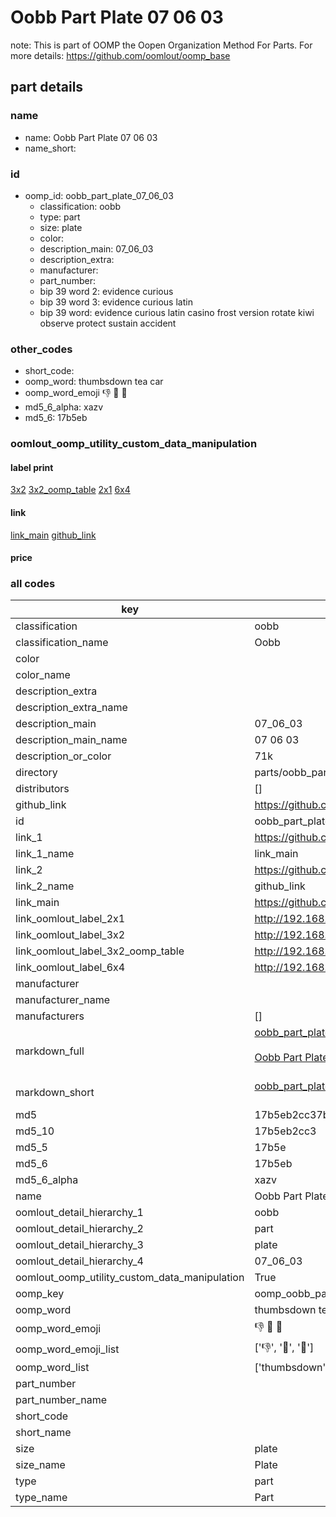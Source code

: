 # Oobb Part Plate 07 06 03  

note: This is part of OOMP the Oopen Organization Method For Parts. For more details: https://github.com/oomlout/oomp_base

##  part details





### name
* name: Oobb Part Plate 07 06 03
* name_short: 
### id
* oomp_id: oobb_part_plate_07_06_03
  * classification: oobb
  * type: part
  * size: plate
  * color: 
  * description_main: 07_06_03
  * description_extra: 
  * manufacturer: 
  * part_number: 
  * bip 39 word 2: evidence curious
  * bip 39 word 3: evidence curious latin
  * bip 39 word: evidence curious latin casino frost version rotate kiwi observe protect sustain accident

### other_codes
* short_code: 
* oomp_word: thumbsdown tea car
* oomp_word_emoji :thumbsdown: :tea: :car:
* md5_6_alpha: xazv
* md5_6: 17b5eb






### oomlout_oomp_utility_custom_data_manipulation
#### label print
[3x2](http://192.168.1.245:1112/?label=oomp%20xazv)
[3x2_oomp_table](http://192.168.1.107:1112/?label=oomp%20xazv)
[2x1](http://192.168.1.242:1112/?label=oomp%20xazv)
[6x4](http://192.168.1.55:1112/?label=oomp%20xazv)    

#### link

[link_main](https://github.com/oomlout/oomlout_oomp_current_version_messy/tree/main/parts/oobb_part_plate_07_06_03) [github_link](https://github.com/oomlout/oomlout_oomp_part_src/tree/main/parts/oobb_part_plate_07_06_03)                             

#### price







### all codes 
| key | value |  
| --- | --- |  
| classification | oobb |  
| classification_name | Oobb |  
| color |  |  
| color_name |  |  
| description_extra |  |  
| description_extra_name |  |  
| description_main | 07_06_03 |  
| description_main_name | 07 06 03 |  
| description_or_color | 71k |  
| directory | parts/oobb_part_plate_07_06_03 |  
| distributors | [] |  
| github_link | https://github.com/oomlout/oomlout_oomp_part_src/tree/main/parts/oobb_part_plate_07_06_03 |  
| id | oobb_part_plate_07_06_03 |  
| link_1 | https://github.com/oomlout/oomlout_oomp_current_version_messy/tree/main/parts/oobb_part_plate_07_06_03 |  
| link_1_name | link_main |  
| link_2 | https://github.com/oomlout/oomlout_oomp_part_src/tree/main/parts/oobb_part_plate_07_06_03 |  
| link_2_name | github_link |  
| link_main | https://github.com/oomlout/oomlout_oomp_current_version_messy/tree/main/parts/oobb_part_plate_07_06_03 |  
| link_oomlout_label_2x1 | http://192.168.1.242:1112/?label=oomp%20xazv |  
| link_oomlout_label_3x2 | http://192.168.1.245:1112/?label=oomp%20xazv |  
| link_oomlout_label_3x2_oomp_table | http://192.168.1.107:1112/?label=oomp%20xazv |  
| link_oomlout_label_6x4 | http://192.168.1.55:1112/?label=oomp%20xazv |  
| manufacturer |  |  
| manufacturer_name |  |  
| manufacturers | [] |  
| markdown_full | [oobb_part_plate_07_06_03](https://github.com/oomlout/oomlout_oomp_current_version_messy/tree/main/parts/oobb_part_plate_07_06_03)<br>[](https://github.com/oomlout/oomlout_oomp_current_version_messy/tree/main/parts/oobb_part_plate_07_06_03)<br>[Oobb Part Plate 07 06 03](https://github.com/oomlout/oomlout_oomp_current_version_messy/tree/main/parts/oobb_part_plate_07_06_03)<br><br> |  
| markdown_short | [oobb_part_plate_07_06_03](https://github.com/oomlout/oomlout_oomp_current_version_messy/tree/main/parts/oobb_part_plate_07_06_03)<br><br> |  
| md5 | 17b5eb2cc37b7787cb2eb236facd7a6e |  
| md5_10 | 17b5eb2cc3 |  
| md5_5 | 17b5e |  
| md5_6 | 17b5eb |  
| md5_6_alpha | xazv |  
| name | Oobb Part Plate 07 06 03 |  
| oomlout_detail_hierarchy_1 | oobb |  
| oomlout_detail_hierarchy_2 | part |  
| oomlout_detail_hierarchy_3 | plate |  
| oomlout_detail_hierarchy_4 | 07_06_03 |  
| oomlout_oomp_utility_custom_data_manipulation | True |  
| oomp_key | oomp_oobb_part_plate_07_06_03 |  
| oomp_word | thumbsdown tea car |  
| oomp_word_emoji | :thumbsdown: :tea: :car: |  
| oomp_word_emoji_list | [':thumbsdown:', ':tea:', ':car:'] |  
| oomp_word_list | ['thumbsdown', 'tea', 'car'] |  
| part_number |  |  
| part_number_name |  |  
| short_code |  |  
| short_name |  |  
| size | plate |  
| size_name | Plate |  
| type | part |  
| type_name | Part |  
